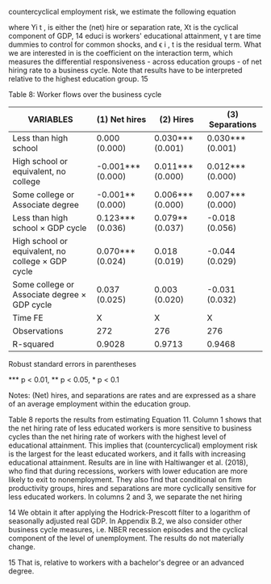 countercyclical employment risk, we estimate the following equation

<!-- formula-not-decoded -->

where Yi t , is either the (net) hire or separation rate, Xt is the cyclical component of GDP, 14 educi is workers' educational attainment, γ t are time dummies to control for common shocks, and ϵ i , t is the residual term. What we are interested in is the coefficient on the interaction term, which measures the differential responsiveness - across education groups - of net hiring rate to a business cycle. Note that results have to be interpreted relative to the highest education group. 15

Table 8: Worker flows over the business cycle

| VARIABLES                                         | (1) Net hires     | (2) Hires        | (3) Separations   |
|---------------------------------------------------|-------------------|------------------|-------------------|
| Less than high school                             | 0.000 (0.000)     | 0.030*** (0.001) | 0.030*** (0.001)  |
| High school or equivalent, no college             | -0.001*** (0.000) | 0.011*** (0.000) | 0.012*** (0.000)  |
| Some college or Associate degree                  | -0.001** (0.000)  | 0.006*** (0.000) | 0.007*** (0.000)  |
| Less than high school × GDP cycle                 | 0.123*** (0.036)  | 0.079** (0.037)  | -0.018 (0.056)    |
| High school or equivalent, no college × GDP cycle | 0.070*** (0.024)  | 0.018 (0.019)    | -0.044 (0.029)    |
| Some college or Associate degree × GDP cycle      | 0.037 (0.025)     | 0.003 (0.020)    | -0.031 (0.032)    |
| Time FE                                           | X                 | X                | X                 |
| Observations                                      | 272               | 276              | 276               |
| R-squared                                         | 0.9028            | 0.9713           | 0.9468            |

Robust standard errors in parentheses

*** p &lt; 0.01, ** p &lt; 0.05, * p &lt; 0.1

Notes: (Net) hires, and separations are rates and are expressed as a share of an average employment within the education group.

Table 8 reports the results from estimating Equation 11. Column 1 shows that the net hiring rate of less educated workers is more sensitive to business cycles than the net hiring rate of workers with the highest level of educational attainment. This implies that (countercyclical) employment risk is the largest for the least educated workers, and it falls with increasing educational attainment. Results are in line with Haltiwanger et al. (2018), who find that during recessions, workers with lower education are more likely to exit to nonemployment. They also find that conditional on firm productivity groups, hires and separations are more cyclically sensitive for less educated workers. In columns 2 and 3, we separate the net hiring

14 We obtain it after applying the Hodrick-Prescott filter to a logarithm of seasonally adjusted real GDP. In Appendix B.2, we also consider other business cycle measures, i.e. NBER recession episodes and the cyclical component of the level of unemployment. The results do not materially change.

15 That is, relative to workers with a bachelor's degree or an advanced degree.